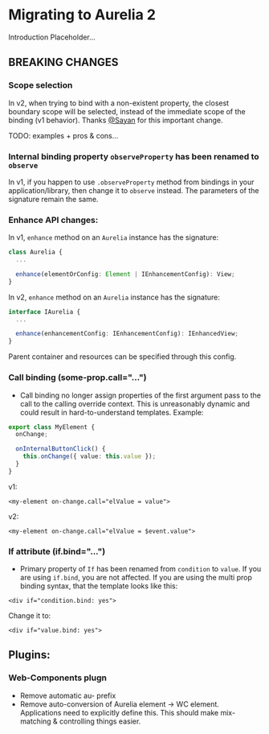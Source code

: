 # Migrating to Aurelia 2

Introduction Placeholder...

## BREAKING CHANGES

### Scope selection

In v2, when trying to bind with a non-existent property, the closest boundary scope will be selected, instead of the immediate scope of the binding \(v1 behavior\). Thanks [@Sayan](https://github.com/sayan751) for this important change.

TODO: examples + pros & cons...

### Internal binding property `observeProperty` has been renamed to `observe`

In v1, if you happen to use `.observeProperty` method from bindings in your application/library, then change it to `observe` instead. The parameters of the signature remain the same.

### Enhance API changes:

In v1, `enhance` method on an `Aurelia` instance has the signature:

```typescript
class Aurelia {
  ...

  enhance(elementOrConfig: Element | IEnhancementConfig): View;
}
```

In v2, `enhance` method on an `Aurelia` instance has the signature:

```typescript
interface IAurelia {
  ...

  enhance(enhancementConfig: IEnhancementConfig): IEnhancedView;
}
```

Parent container and resources can be specified through this config.

### Call binding \(some-prop.call="..."\)

* Call binding no longer assign properties of the first argument pass to the call to the calling override context. This is unreasonably dynamic and could result in hard-to-understand templates. Example:

```typescript
export class MyElement {
  onChange;

  onInternalButtonClick() {
    this.onChange({ value: this.value });
  }
}
```

v1:

```markup
<my-element on-change.call="elValue = value">
```

v2:

```markup
<my-element on-change.call="elValue = $event.value">
```

### If attribute \(if.bind="..."\)

* Primary property of `If` has been renamed from `condition` to `value`. If you are using `if.bind`, you are not affected. If you are using the multi prop binding syntax, that the template looks like this:

```markup
<div if="condition.bind: yes">
```

Change it to:

```markup
<div if="value.bind: yes">
```

## Plugins:

### Web-Components plugn

* Remove automatic au- prefix
* Remove auto-conversion of Aurelia element -> WC element. Applications need to explicitly define this. This should make mix-matching & controlling things easier.
